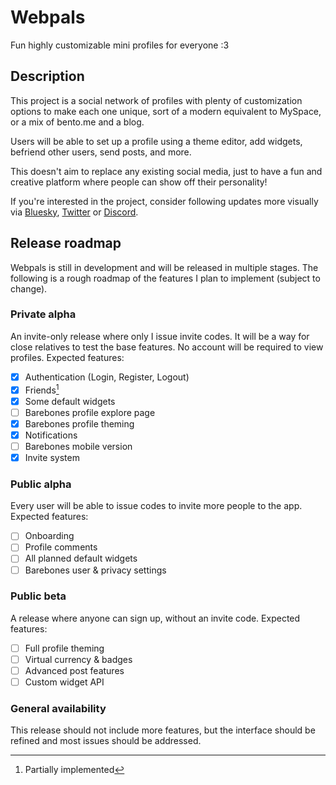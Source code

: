 # Webpals

Fun highly customizable mini profiles for everyone :3

## Description

This project is a social network of profiles with plenty of customization options to make each one unique, sort of a modern equivalent to MySpace, or a mix of bento.me and a blog.

Users will be able to set up a profile using a theme editor, add widgets, befriend other users, send posts, and more.

This doesn't aim to replace any existing social media, just to have a fun and creative platform where people can show off their personality!

If you're interested in the project, consider following updates more visually via [Bluesky](https://bsky.app/profile/clembs.com), [Twitter](https://twitter.com/clembsv) or [Discord](https://clembs.com/discord).

## Release roadmap

Webpals is still in development and will be released in multiple stages. The following is a rough roadmap of the features I plan to implement (subject to change).

### Private alpha

An invite-only release where only I issue invite codes. It will be a way for close relatives to test the base features. No account will be required to view profiles. Expected features:

- [x] Authentication (Login, Register, Logout)
- [x] Friends[^1]
- [x] Some default widgets
- [ ] Barebones profile explore page
- [x] Barebones profile theming
- [x] Notifications
- [ ] Barebones mobile version
- [x] Invite system

### Public alpha

Every user will be able to issue codes to invite more people to the app. Expected features:

- [ ] Onboarding
- [ ] Profile comments
- [ ] All planned default widgets
- [ ] Barebones user & privacy settings

### Public beta

A release where anyone can sign up, without an invite code. Expected features:

- [ ] Full profile theming
- [ ] Virtual currency & badges
- [ ] Advanced post features
- [ ] Custom widget API

### General availability

This release should not include more features, but the interface should be refined and most issues should be addressed.

[^1]: Partially implemented
